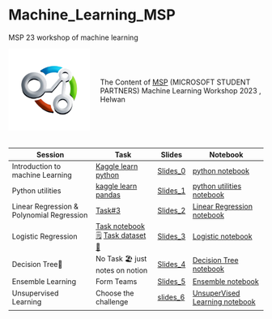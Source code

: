 # Machine_Learning_MSP
MSP 23 workshop of machine learning 
<div style="display: flex; align-items: center;">
    <div style="flex: 1; padding-right: 20px;">
        <img src="https://github.com/hossamAhmedSalah/Machine_Learning_MSP/blob/main/Assets/image-removebg-preview.png?raw=true" alt="Image Alt Text" width="300">
    </div>
    <div style="flex: 2;">
      The Content of <span style="color :skyblue"><a href= "https://www.facebook.com/HelwanTC">MSP</a></span> (MICROSOFT STUDENT PARTNERS) Machine         Learning Workshop 2023 , Helwan 
    </div>
 
</div>
<br>


| Session | Task | Slides  | Notebook |
| --- | --- | --- | --- |
| Introduction to machine Learning | [Kaggle learn python](https://www.kaggle.com/learn/python)  | [Slides_0](https://github.com/hossamAhmedSalah/Machine_Learning_MSP/blob/main/session_0/Introduction%20to%20Machine%20Learning.pptx)  | [python notebook](https://github.com/hossamAhmedSalah/Machine_Learning_MSP/blob/main/session_0/python-basics-msp.ipynb)
| Python utilities | [kaggle learn pandas](https://www.kaggle.com/learn/pandas) | [Slides_1](https://github.com/hossamAhmedSalah/Machine_Learning_MSP/blob/main/session_1/Python%20and%20utility%20libraries.pptx) | [python utilities notebook](https://github.com/hossamAhmedSalah/Machine_Learning_MSP/blob/main/session_1/python-libraries-msp.ipynb) |
| Linear Regression & Polynomial Regression | [Task#3](https://hossam-ahmed.notion.site/session_2-7b75710c6f0f45e6adae52a60d6f5832?pvs=4) | [Slides_2](https://github.com/hossamAhmedSalah/Machine_Learning_MSP/blob/main/session_2/Linear%20Regression.pptx) | [Linear Regression notebook](https://github.com/hossamAhmedSalah/Machine_Learning_MSP/blob/main/session_2/linear-regression-and-polynomial-regression-msp.ipynb) |
| Logistic Regression | [Task notebook🗒️](https://github.com/hossamAhmedSalah/Machine_Learning_MSP/blob/main/session_3/session3_task.ipynb)    [Task dataset📅](https://github.com/hossamAhmedSalah/Machine_Learning_MSP/blob/main/session_3/healthcare-dataset-stroke-data.csv) | [Slides_3](https://github.com/hossamAhmedSalah/Machine_Learning_MSP/blob/main/session_3/Logistic%20Regression.pptx) | [Logistic notebook](https://github.com/hossamAhmedSalah/Machine_Learning_MSP/blob/main/session_3/logistic-regression-msp.ipynb)|
| Decision Tree🌳  | No Task 🏖️ just notes on notion | [Slides_4](https://github.com/hossamAhmedSalah/Machine_Learning_MSP/blob/main/session_4/slide5.pdf) | [Decision Tree notebook](https://github.com/hossamAhmedSalah/Machine_Learning_MSP/blob/main/session_4/decision-tree-msp.ipynb)|
|Ensemble Learning| Form Teams | [Slides_5](https://github.com/hossamAhmedSalah/Machine_Learning_MSP/blob/main/session_5/slide6.pdf) |[Ensemble notebook](https://github.com/hossamAhmedSalah/Machine_Learning_MSP/blob/main/session_5/ensemble-learning-msp.ipynb) |
| Unsupervised Learning  | Choose the challenge | [slides_6](https://github.com/hossamAhmedSalah/Machine_Learning_MSP/blob/main/session_6/slide7.pdf) | [UnsuperVised Learning notebook](https://github.com/hossamAhmedSalah/Machine_Learning_MSP/blob/main/session_6/ica-pca-k-means-msp.ipynb)|
|  |  |  | |


